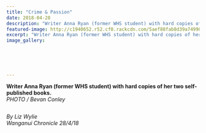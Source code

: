 ```yaml
---
title: "Crime & Passion"
date: 2018-04-28
description: "Writer Anna Ryan (former WHS student) with hard copies of her two self-published books..."
featured-image: http://c1940652.r52.cf0.rackcdn.com/5aef88fab8d39a7499001af3/Anna-Ryan-Cron-28-April.gif
excerpt: "Writer Anna Ryan (former WHS student) with hard copies of her two self-published books."
image_gallery:
    
    
    
    
    
---
```


<p><strong>Writer Anna Ryan (former WHS student) with hard copies of her two self-published books.</strong><br /><em>PHOTO / Bevan Conley</em></p>
<p><img src="/uploads/5aef8578b8d39a7499001aef/Anna-Ryan-write-upCron-28-April.PNG" alt="" /></p>
<p><em>By Liz Wylie</em><br /><em>Wanganui Chronicle 28/4/18</em></p>


